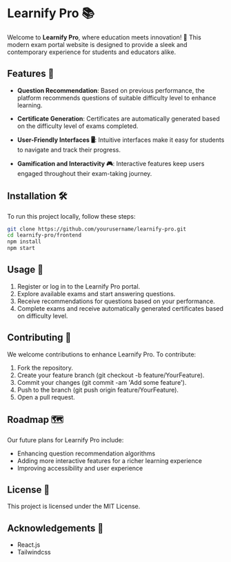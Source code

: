 # Learnify Pro 📚

Welcome to **Learnify Pro**, where education meets innovation! 🚀 This modern exam portal website is designed to provide a sleek and contemporary experience for students and educators alike.

## Features 🌟

- **Question Recommendation**: Based on previous performance, the platform recommends questions of suitable difficulty level to enhance learning.

- **Certificate Generation**: Certificates are automatically generated based on the difficulty level of exams completed.

- **User-Friendly Interfaces 🖥️**: Intuitive interfaces make it easy for students to navigate and track their progress.

- **Gamification and Interactivity 🎮**: Interactive features keep users engaged throughout their exam-taking journey.

## Installation 🛠️

To run this project locally, follow these steps:

```bash
git clone https://github.com/yourusername/learnify-pro.git
cd learnify-pro/frontend
npm install
npm start
```

## Usage 📝
1. Register or log in to the Learnify Pro portal.
2. Explore available exams and start answering questions.
2. Receive recommendations for questions based on your performance.
3. Complete exams and receive automatically generated certificates based on difficulty level.

## Contributing 🤝
We welcome contributions to enhance Learnify Pro. To contribute:

1. Fork the repository.
2. Create your feature branch (git checkout -b feature/YourFeature).
3. Commit your changes (git commit -am 'Add some feature').
4. Push to the branch (git push origin feature/YourFeature).
5. Open a pull request.

## Roadmap 🗺️
Our future plans for Learnify Pro include:

- Enhancing question recommendation algorithms
- Adding more interactive features for a richer learning experience
- Improving accessibility and user experience

## License 📄
This project is licensed under the MIT License.

## Acknowledgements 🙏
- React.js
- Tailwindcss
